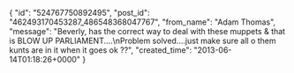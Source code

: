  {
   "id": "524767750892495",
   "post_id": "462493170453287_486548368047767",
   "from_name": "Adam Thomas",
   "message": "Beverly,  has the correct way to deal with these muppets & that is BLOW UP PARLIAMENT....\nProblem solved....just make sure all o them kunts are in it when it goes ok ??",
   "created_time": "2013-06-14T01:18:26+0000"
 }
